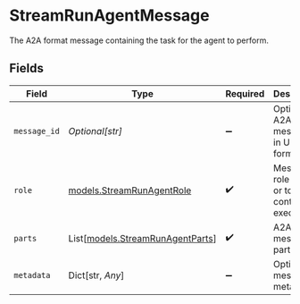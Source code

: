 # StreamRunAgentMessage

The A2A format message containing the task for the agent to perform.


## Fields

| Field                                                                | Type                                                                 | Required                                                             | Description                                                          |
| -------------------------------------------------------------------- | -------------------------------------------------------------------- | -------------------------------------------------------------------- | -------------------------------------------------------------------- |
| `message_id`                                                         | *Optional[str]*                                                      | :heavy_minus_sign:                                                   | Optional A2A message ID in ULID format                               |
| `role`                                                               | [models.StreamRunAgentRole](../models/streamrunagentrole.md)         | :heavy_check_mark:                                                   | Message role (user or tool for continuing executions)                |
| `parts`                                                              | List[[models.StreamRunAgentParts](../models/streamrunagentparts.md)] | :heavy_check_mark:                                                   | A2A message parts                                                    |
| `metadata`                                                           | Dict[str, *Any*]                                                     | :heavy_minus_sign:                                                   | Optional message metadata                                            |
